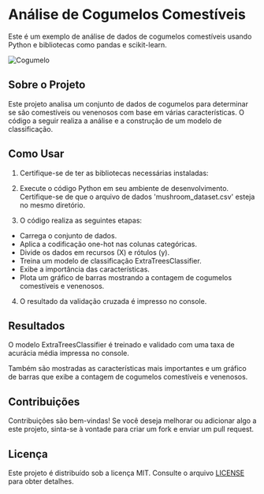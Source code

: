 # Análise de Cogumelos Comestíveis

Este é um exemplo de análise de dados de cogumelos comestíveis usando Python e bibliotecas como pandas e scikit-learn.

![Cogumelo](https://encrypted-tbn0.gstatic.com/images?q=tbn:ANd9GcQWdzZFTQcOZX9RX_lzUTXidbOqpkTQyV9hrg&usqp=CAU)
  
## Sobre o Projeto

Este projeto analisa um conjunto de dados de cogumelos para determinar se são comestíveis ou venenosos com base em várias características. O código a seguir realiza a análise e a construção de um modelo de classificação.

## Como Usar

1. Certifique-se de ter as bibliotecas necessárias instaladas:


2. Execute o código Python em seu ambiente de desenvolvimento. Certifique-se de que o arquivo de dados 'mushroom_dataset.csv' esteja no mesmo diretório.

3. O código realiza as seguintes etapas:

- Carrega o conjunto de dados.
- Aplica a codificação one-hot nas colunas categóricas.
- Divide os dados em recursos (X) e rótulos (y).
- Treina um modelo de classificação ExtraTreesClassifier.
- Exibe a importância das características.
- Plota um gráfico de barras mostrando a contagem de cogumelos comestíveis e venenosos.

4. O resultado da validação cruzada é impresso no console.

## Resultados

O modelo ExtraTreesClassifier é treinado e validado com uma taxa de acurácia média impressa no console.

Também são mostradas as características mais importantes e um gráfico de barras que exibe a contagem de cogumelos comestíveis e venenosos.

## Contribuições

Contribuições são bem-vindas! Se você deseja melhorar ou adicionar algo a este projeto, sinta-se à vontade para criar um fork e enviar um pull request.

## Licença

Este projeto é distribuído sob a licença MIT. Consulte o arquivo [LICENSE](LICENSE) para obter detalhes.


